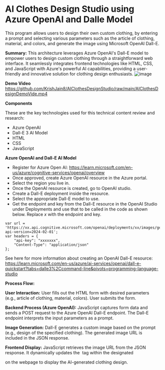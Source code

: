 # AI Clothes Design Studio using Azure OpenAI and Dalle Model

This program allows users to design their own custom clothing, by entering a prompt and selecting various parameters such as the article of clothing, material, and colors, and generate the image using Microsoft OpenAI Dall-E.

**Summary:**
This architecture leverages Azure OpenAI's Dall-E model to empower users to design custom clothing through a straightforward web interface. It seamlessly integrates frontend technologies like HTML, CSS, and JavaScript with Azure's powerful AI capabilities, providing a user-friendly and innovative solution for clothing design enthusiasts.
![image](https://github.com/user-attachments/assets/30756b6b-0ab9-43ea-afdb-2a87153d0a11)


**Demo Video** https://github.com/KrishJain8/AIClothesDesignStudio/raw/main/AIClothesDesignDemoVide.mp4


**Components**

These are the key technologies used for this technical content review and research:

- Azure OpenAI
- Dall-E 3 AI Model
- HTML
- CSS
- JavaScript


**Azure OpenAI and Dall-E AI Model**

- Register for Azure Open AI: https://learn.microsoft.com/en-us/azure/cognitive-services/openai/overview
- Once approved, create Azure OpenAI resource in the Azure portal.
- Select the region you live in.
- Once the OpenAI resource is created, go to OpenAI studio.
- Create a Dall-E deployment inside the resource.
- Select the appropriate Dall-E model to use.
- Get the endpoint and key from the Dall-E resource in the OpenAI Studio under Deployments and use that to be called in the code as shown below. Replace _x_ with the endpoint and key.

```
var url = 'https://xx.api.cognitive.microsoft.com/openai/deployments/xx/images/generations?api-version=2024-02-01';
var headers = {
    "api-key": "xxxxxxx",
    "Content-Type": "application/json"
};
```

See here for more information about creating an OpenAI Dall-E resource: https://learn.microsoft.com/en-us/azure/ai-services/openai/dall-e-quickstart?tabs=dalle3%2Ccommand-line&pivots=programming-language-studio

**Process Flow:**

**User Interaction:**
User fills out the HTML form with desired parameters (e.g., article of clothing, material, colors).
User submits the form.

**Backend Process (Azure OpenAI):**
JavaScript captures form data and sends a POST request to the Azure OpenAI Dall-E endpoint.
The Dall-E endpoint interprets the input parameters as a prompt.

**Image Generation:**
Dall-E generates a custom image based on the prompt (e.g., design of the specified clothing).
The generated image URL is included in the JSON response.

**Frontend Display:** 
JavaScript retrieves the image URL from the JSON response. It dynamically updates the <img> tag within the designated <div> on the webpage to display the AI-generated clothing design.


